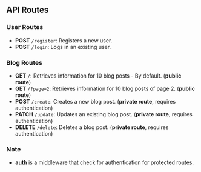 ## API Routes

### User Routes

- **POST** `/register`: Registers a new user.
- **POST** `/login`: Logs in an existing user.

### Blog Routes
- **GET** `/`: Retrieves information for 10 blog posts - By default. (**public route**)
- **GET** `/?page=2`: Retrieves information for 10 blog posts of page 2. (**public route**)
- **POST** `/create`: Creates a new blog post. (**private route**, requires authentication)
- **PATCH** `/update`: Updates an existing blog post. (**private route**, requires authentication)
- **DELETE** `/delete`: Deletes a blog post. (**private route**, requires authentication)


### Note

- **auth** is a middleware that check for authentication for protected routes.
